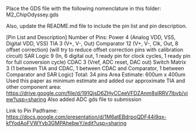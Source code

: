 Place the GDS file with the following nomenclature in this folder: M2_ChipOdyssey.gds

Also, update the README.md file to include the pin list and pin description.

[Pin List and Description]
Number of Pins:
Power
4 (Analog VDD, VSS, Digital VDD, VSS)
TIA
3 (V+, V-, Out)
Comparator
12 (V+, V-, Clk, Out, 8 offset correction) (will try to reduce offset correction pins with calibration circuit)
SAR Logic
9 (In, 6 digital out, 1 ready pin for clock cycles, 1 ready pin for full conversion cycle)
CDAC
3 (Vref, ADC reset, DAC out)
Switch Matrix
3 (1 between TIA and CDAC, 1 between CDAC and Comparator, 1 between Comparator and SAR Logic)
Total: 34 pins
Area Estimate: 600um x 400um
Used this paper as minimum estimate and added our approximate TIA and other component area: https://drive.google.com/file/d/191QjsD6ZHyCCeeVFDZAnm8slRRV7lbvb/view?usp=sharing 
Also added ADC gds file to submission

Link to Pin Padframe: https://docs.google.com/presentation/d/1M6atEBdrpoQDF44i9qx-kfYodAoFVWYvb3GMPAhebwY/edit?usp=sharing 
